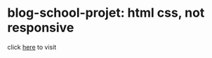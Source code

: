 # blog-school-projet: html css, not responsive
click [here](https://yiyi41.github.io/blog-school-projet/) to visit
